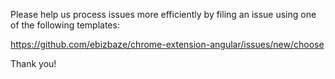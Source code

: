 <!-- trunk-ignore-all(markdownlint/MD041) -->

Please help us process issues more efficiently by filing an
issue using one of the following templates:

<https://github.com/ebizbaze/chrome-extension-angular/issues/new/choose>

Thank you!
